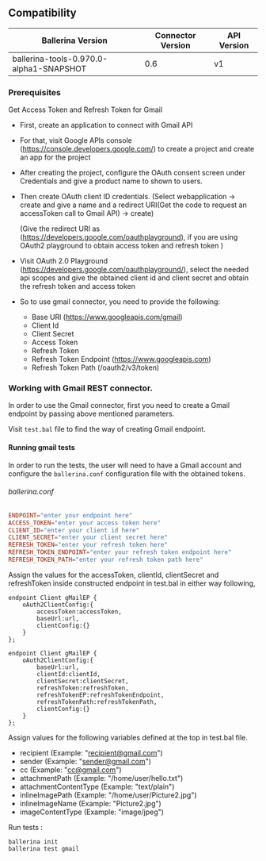 ## Compatibility

| Ballerina Version         | Connector Version         | API Version |
| ------------------------- | ------------------------- | ------------|
| ballerina-tools-0.970.0-alpha1-SNAPSHOT  | 0.6   |   v1     |

### Prerequisites
Get Access Token and Refresh Token for Gmail

* First, create an application to connect with Gmail API
* For that, visit Google APIs console (https://console.developers.google.com/) to create a project and create an app for the project
* After creating the project, configure the OAuth consent screen under Credentials and give a product name to shown to users.
* Then create OAuth client ID credentials. (Select webapplication -> create and give a name and a redirect URI(Get the code to request an accessToken call to Gmail API) -> create)

    (Give the redirect URI as (https://developers.google.com/oauthplayground), if you are using OAuth2 playground to obtain access token and refresh token )
* Visit OAuth 2.0 Playground (https://developers.google.com/oauthplayground/), select the needed api scopes and give the obtained client id and client secret and obtain the refresh token and access token 

* So to use gmail connector, you need to provide the following:
    * Base URl (https://www.googleapis.com/gmail)
    * Client Id
    * Client Secret
    * Access Token
    * Refresh Token
    * Refresh Token Endpoint (https://www.googleapis.com)
    * Refresh Token Path (/oauth2/v3/token)
    
### Working with Gmail REST connector.

In order to use the Gmail connector, first you need to create a Gmail endpoint by passing above mentioned parameters.

Visit `test.bal` file to find the way of creating Gmail endpoint.

#### Running gmail tests
In order to run the tests, the user will need to have a Gmail account and configure the `ballerina.conf` configuration
file with the obtained tokens.

###### ballerina.conf
```ballerina.conf
ENDPOINT="enter your endpoint here"
ACCESS_TOKEN="enter your access token here"
CLIENT_ID="enter your client id here"
CLIENT_SECRET="enter your client secret here"
REFRESH_TOKEN="enter your refresh token here"
REFRESH_TOKEN_ENDPOINT="enter your refresh token endpoint here"
REFRESH_TOKEN_PATH="enter your refresh token path here"
```

Assign the values for the accessToken, clientId, clientSecret and refreshToken inside constructed endpoint in test.bal in either way following,
```ballerina
endpoint Client gMailEP {
    oAuth2ClientConfig:{
        accessToken:accessToken,
        baseUrl:url,
        clientConfig:{}
    }
};
```

```ballerina
endpoint Client gMailEP {
    oAuth2ClientConfig:{
        baseUrl:url,
        clientId:clientId,
        clientSecret:clientSecret,
        refreshToken:refreshToken,
        refreshTokenEP:refreshTokenEndpoint,
        refreshTokenPath:refreshTokenPath,
        clientConfig:{}
    }
};
```

Assign values for the following variables defined at the top in test.bal file.
* recipient (Example: "recipient@gmail.com")
* sender (Example: "sender@gmail.com")
* cc (Example: "cc@gmail.com")
* attachmentPath (Example: "/home/user/hello.txt")
* attachmentContentType (Example: "text/plain")
* inlineImagePath (Example: "/home/user/Picture2.jpg")
* inlineImageName (Example: "Picture2.jpg")
* imageContentType (Example: "image/jpeg")

Run tests :

```
ballerina init
ballerina test gmail
```
 